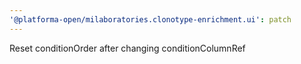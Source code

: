 ```yaml
---
'@platforma-open/milaboratories.clonotype-enrichment.ui': patch
---
```


Reset conditionOrder after changing conditionColumnRef
